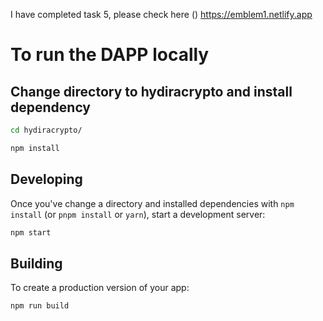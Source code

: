 I have completed task 5, please check here ()
<a href="https://emblem1.netlify.app">https://emblem1.netlify.app</a>

# To run the DAPP locally

## Change directory to hydiracrypto and install dependency

```bash
cd hydiracrypto/
```

```bash
npm install
```

## Developing

Once you've change a directory and installed dependencies with `npm install` (or `pnpm install` or `yarn`), start a development server:

```bash
npm start
```

## Building

To create a production version of your app:

```bash
npm run build
```
